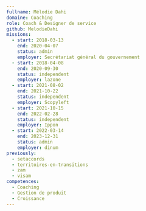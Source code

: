 ```yaml
---
fullname: Mélodie Dahi
domaine: Coaching
role: Coach & Designer de service
github: MelodieDahi
missions:
  - start: 2018-03-13
    end: 2020-04-07
    status: admin
    employer: Secrétariat général du gouvernement
  - start: 2018-04-08
    end: 2020-09-30
    status: independent
    employer: lazone
  - start: 2021-08-02
    end: 2021-10-22
    status: independent
    employer: Scopyleft
  - start: 2021-10-15
    end: 2022-02-28
    status: independent
    employer: Ippon
  - start: 2022-03-14
    end: 2023-12-31
    status: admin
    employer: dinum
previously:
  - setaccords
  - territoires-en-transitions
  - zam
  - visam
competences:
  - Coaching
  - Gestion de produit
  - Croissance
---
```

